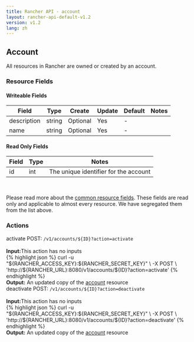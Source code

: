 ```yaml
---
title: Rancher API - account
layout: rancher-api-default-v1.2
version: v1.2
lang: zh
---
```


## Account

All resources in Rancher are owned or created by an account.

### Resource Fields

#### Writeable Fields

Field | Type | Create | Update | Default | Notes
---|---|---|---|---|---
description | string | Optional | Yes | - | 
name | string | Optional | Yes | - | 


#### Read Only Fields

Field | Type   | Notes
---|---|---
id | int  | The unique identifier for the account


<br>

Please read more about the [common resource fields]({{site.baseurl}}/rancher/{{page.version}}/{{page.lang}}/api/common/). These fields are read only and applicable to almost every resource. We have segregated them from the list above.




### Actions

<div class="action" id="activate">
<span class="header">
activate
<span class="headerright">POST:  <code>/v1/accounts/${ID}?action=activate</code></span></span>
<div class="action-contents">

<br>
<span class="input">
<strong>Input:</strong>This action has no inputs</span>

<br>
{% highlight json %}
curl -u "${RANCHER_ACCESS_KEY}:${RANCHER_SECRET_KEY}" \
-X POST \
'http://${RANCHER_URL}:8080/v1/accounts/${ID}?action=activate'
{% endhighlight %}
<br>
<span class="output"><strong>Output:</strong> An updated copy of the <a href="{{site.baseurl}}/rancher/{{page.version}}/{{page.lang}}/api/api-resources/account/">account</a> resource</span>
</div></div>

<div class="action" id="deactivate">
<span class="header">
deactivate
<span class="headerright">POST:  <code>/v1/accounts/${ID}?action=deactivate</code></span></span>
<div class="action-contents">

<br>
<span class="input">
<strong>Input:</strong>This action has no inputs</span>

<br>
{% highlight json %}
curl -u "${RANCHER_ACCESS_KEY}:${RANCHER_SECRET_KEY}" \
-X POST \
'http://${RANCHER_URL}:8080/v1/accounts/${ID}?action=deactivate'
{% endhighlight %}
<br>
<span class="output"><strong>Output:</strong> An updated copy of the <a href="{{site.baseurl}}/rancher/{{page.version}}/{{page.lang}}/api/api-resources/account/">account</a> resource</span>
</div></div>


